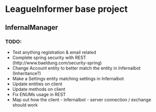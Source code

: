 <h1>LeagueInformer base project</h1>
<h2>InfernalManager</h2>
<h3>TODO:</h3>	
<ul>
<li>Test anything registration & email related</li>
<li>Complete spring security with REST (http://www.baeldung.com/security-spring)</li>
<li>Change Account entity to better match the entity in Infernalbot (Inheritance?)</li>
<lI>Make a Settings entity matching settings in Infernalbot</li>
<li>Update entities on client</li>
<li>Update methods on client</li>
<li>Fix ENUMs usage in REST</li>
<li>Map out how the client - infernalbot - server connection / exchange should work</li>
</ul>
		